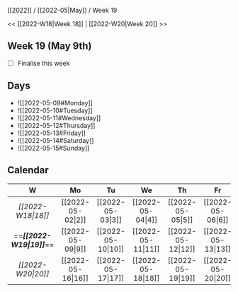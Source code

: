 [[2022]] / [[2022-05|May]] / Week 19

<< [[2022-W18|Week 18]] | [[2022-W20|Week 20]] >>︎

## Week 19 (May 9th)
- [ ] Finalise this week


## Days
- ![[2022-05-09#Monday]]
- ![[2022-05-10#Tuesday]]
- ![[2022-05-11#Wednesday]]
- ![[2022-05-12#Thursday]]
- ![[2022-05-13#Friday]]
- ![[2022-05-14#Saturday]]
- ![[2022-05-15#Sunday]]

## Calendar
| W  | Mo | Tu | We | Th | Fr | Sa | Su |
|:--:|:--:|:--:|:--:|:--:|:--:|:--:|:--:|
| *[[2022-W18\|18]]* | [[2022-05-02\|2]]  | [[2022-05-03\|3]]  | [[2022-05-04\|4]]  | [[2022-05-05\|5]]  | [[2022-05-06\|6]]  | [[2022-05-07\|7]]  | [[2022-05-08\|8]]  |
| ==***[[2022-W19\|19]]***== | [[2022-05-09\|9]]  | [[2022-05-10\|10]] | [[2022-05-11\|11]] | [[2022-05-12\|12]] | [[2022-05-13\|13]] | [[2022-05-14\|14]] | [[2022-05-15\|15]] |
| *[[2022-W20\|20]]* | [[2022-05-16\|16]] | [[2022-05-17\|17]] | [[2022-05-18\|18]] | [[2022-05-19\|19]] | [[2022-05-20\|20]] | [[2022-05-21\|21]] | [[2022-05-22\|22]] |
